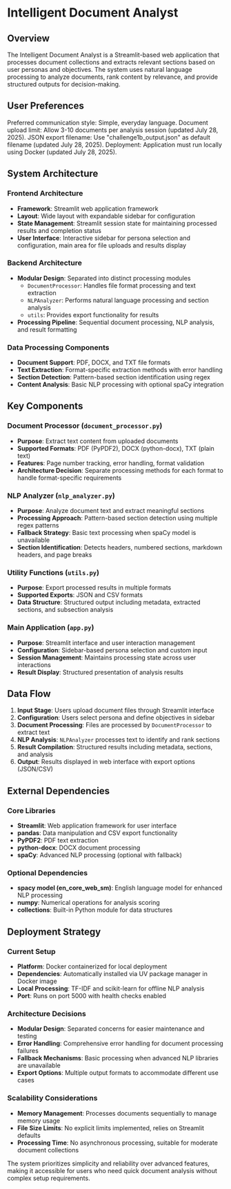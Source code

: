 # Intelligent Document Analyst

## Overview

The Intelligent Document Analyst is a Streamlit-based web application that processes document collections and extracts relevant sections based on user personas and objectives. The system uses natural language processing to analyze documents, rank content by relevance, and provide structured outputs for decision-making.

## User Preferences

Preferred communication style: Simple, everyday language.
Document upload limit: Allow 3-10 documents per analysis session (updated July 28, 2025).
JSON export filename: Use "challenge1b_output.json" as default filename (updated July 28, 2025).
Deployment: Application must run locally using Docker (updated July 28, 2025).

## System Architecture

### Frontend Architecture
- **Framework**: Streamlit web application framework
- **Layout**: Wide layout with expandable sidebar for configuration
- **State Management**: Streamlit session state for maintaining processed results and completion status
- **User Interface**: Interactive sidebar for persona selection and configuration, main area for file uploads and results display

### Backend Architecture
- **Modular Design**: Separated into distinct processing modules
  - `DocumentProcessor`: Handles file format processing and text extraction
  - `NLPAnalyzer`: Performs natural language processing and section analysis
  - `utils`: Provides export functionality for results
- **Processing Pipeline**: Sequential document processing, NLP analysis, and result formatting

### Data Processing Components
- **Document Support**: PDF, DOCX, and TXT file formats
- **Text Extraction**: Format-specific extraction methods with error handling
- **Section Detection**: Pattern-based section identification using regex
- **Content Analysis**: Basic NLP processing with optional spaCy integration

## Key Components

### Document Processor (`document_processor.py`)
- **Purpose**: Extract text content from uploaded documents
- **Supported Formats**: PDF (PyPDF2), DOCX (python-docx), TXT (plain text)
- **Features**: Page number tracking, error handling, format validation
- **Architecture Decision**: Separate processing methods for each format to handle format-specific requirements

### NLP Analyzer (`nlp_analyzer.py`)
- **Purpose**: Analyze document text and extract meaningful sections
- **Processing Approach**: Pattern-based section detection using multiple regex patterns
- **Fallback Strategy**: Basic text processing when spaCy model is unavailable
- **Section Identification**: Detects headers, numbered sections, markdown headers, and page breaks

### Utility Functions (`utils.py`)
- **Purpose**: Export processed results in multiple formats
- **Supported Exports**: JSON and CSV formats
- **Data Structure**: Structured output including metadata, extracted sections, and subsection analysis

### Main Application (`app.py`)
- **Purpose**: Streamlit interface and user interaction management
- **Configuration**: Sidebar-based persona selection and custom input
- **Session Management**: Maintains processing state across user interactions
- **Result Display**: Structured presentation of analysis results

## Data Flow

1. **Input Stage**: Users upload document files through Streamlit interface
2. **Configuration**: Users select persona and define objectives in sidebar
3. **Document Processing**: Files are processed by `DocumentProcessor` to extract text
4. **NLP Analysis**: `NLPAnalyzer` processes text to identify and rank sections
5. **Result Compilation**: Structured results including metadata, sections, and analysis
6. **Output**: Results displayed in web interface with export options (JSON/CSV)

## External Dependencies

### Core Libraries
- **Streamlit**: Web application framework for user interface
- **pandas**: Data manipulation and CSV export functionality
- **PyPDF2**: PDF text extraction
- **python-docx**: DOCX document processing
- **spaCy**: Advanced NLP processing (optional with fallback)

### Optional Dependencies
- **spacy model (en_core_web_sm)**: English language model for enhanced NLP processing
- **numpy**: Numerical operations for analysis scoring
- **collections**: Built-in Python module for data structures

## Deployment Strategy

### Current Setup
- **Platform**: Docker containerized for local deployment
- **Dependencies**: Automatically installed via UV package manager in Docker image
- **Local Processing**: TF-IDF and scikit-learn for offline NLP analysis
- **Port**: Runs on port 5000 with health checks enabled

### Architecture Decisions
- **Modular Design**: Separated concerns for easier maintenance and testing
- **Error Handling**: Comprehensive error handling for document processing failures
- **Fallback Mechanisms**: Basic processing when advanced NLP libraries are unavailable
- **Export Options**: Multiple output formats to accommodate different use cases

### Scalability Considerations
- **Memory Management**: Processes documents sequentially to manage memory usage
- **File Size Limits**: No explicit limits implemented, relies on Streamlit defaults
- **Processing Time**: No asynchronous processing, suitable for moderate document collections

The system prioritizes simplicity and reliability over advanced features, making it accessible for users who need quick document analysis without complex setup requirements.